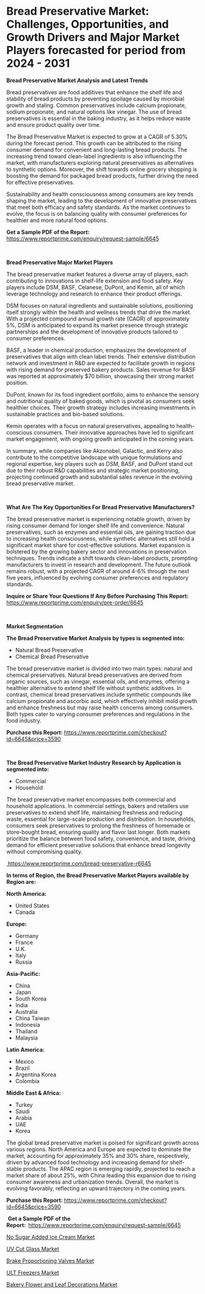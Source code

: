 <p><h1>Bread Preservative Market: Challenges, Opportunities, and Growth Drivers and Major Market Players forecasted for period from 2024 - 2031</h1></p><p><strong>Bread Preservative Market Analysis and Latest Trends</strong></p>
<p><p>Bread preservatives are food additives that enhance the shelf life and stability of bread products by preventing spoilage caused by microbial growth and staling. Common preservatives include calcium propionate, sodium propionate, and natural options like vinegar. The use of bread preservatives is essential in the baking industry, as it helps reduce waste and ensure product quality over time.</p><p>The Bread Preservative Market is expected to grow at a CAGR of 5.30% during the forecast period. This growth can be attributed to the rising consumer demand for convenient and long-lasting bread products. The increasing trend toward clean-label ingredients is also influencing the market, with manufacturers exploring natural preservatives as alternatives to synthetic options. Moreover, the shift towards online grocery shopping is boosting the demand for packaged bread products, further driving the need for effective preservatives.</p><p>Sustainability and health consciousness among consumers are key trends shaping the market, leading to the development of innovative preservatives that meet both efficacy and safety standards. As the market continues to evolve, the focus is on balancing quality with consumer preferences for healthier and more natural food options.</p></p>
<p><strong>Get a Sample PDF of the Report:&nbsp;</strong> <a href="https://www.reportprime.com/enquiry/request-sample/6645">https://www.reportprime.com/enquiry/request-sample/6645</a></p>
<p>&nbsp;</p>
<p><strong>Bread Preservative Major Market Players</strong></p>
<p><p>The bread preservative market features a diverse array of players, each contributing to innovations in shelf-life extension and food safety. Key players include DSM, BASF, Celanese, DuPont, and Kemin, all of which leverage technology and research to enhance their product offerings.</p><p>DSM focuses on natural ingredients and sustainable solutions, positioning itself strongly within the health and wellness trends that drive the market. With a projected compound annual growth rate (CAGR) of approximately 5%, DSM is anticipated to expand its market presence through strategic partnerships and the development of innovative products tailored to consumer preferences.</p><p>BASF, a leader in chemical production, emphasizes the development of preservatives that align with clean label trends. Their extensive distribution network and investment in R&D are expected to facilitate growth in regions with rising demand for preserved bakery products. Sales revenue for BASF was reported at approximately $70 billion, showcasing their strong market position.</p><p>DuPont, known for its food ingredient portfolio, aims to enhance the sensory and nutritional quality of baked goods, which is pivotal as consumers seek healthier choices. Their growth strategy includes increasing investments in sustainable practices and bio-based solutions. </p><p>Kemin operates with a focus on natural preservatives, appealing to health-conscious consumers. Their innovative approaches have led to significant market engagement, with ongoing growth anticipated in the coming years.</p><p>In summary, while companies like Akzonobel, Galactic, and Kerry also contribute to the competitive landscape with unique formulations and regional expertise, key players such as DSM, BASF, and DuPont stand out due to their robust R&D capabilities and strategic market positioning, projecting continued growth and substantial sales revenue in the evolving bread preservative market.</p></p>
<p>&nbsp;</p>
<p><strong>What Are The Key Opportunities For Bread Preservative Manufacturers?</strong></p>
<p><p>The bread preservative market is experiencing notable growth, driven by rising consumer demand for longer shelf life and convenience. Natural preservatives, such as enzymes and essential oils, are gaining traction due to increasing health consciousness, while synthetic alternatives still hold a significant market share for cost-effective solutions. Market expansion is bolstered by the growing bakery sector and innovations in preservation techniques. Trends indicate a shift towards clean-label products, prompting manufacturers to invest in research and development. The future outlook remains robust, with a projected CAGR of around 4-6% through the next five years, influenced by evolving consumer preferences and regulatory standards.</p></p>
<p><strong>Inquire or Share Your Questions If Any Before Purchasing This Report:</strong> <a href="https://www.reportprime.com/enquiry/pre-order/6645">https://www.reportprime.com/enquiry/pre-order/6645</a></p>
<p>&nbsp;</p>
<p><strong>Market Segmentation</strong></p>
<p><strong>The Bread Preservative Market Analysis by types is segmented into:</strong></p>
<p><ul><li>Natural Bread Preservative</li><li>Chemical Bread Preservative</li></ul></p>
<p><p>The bread preservative market is divided into two main types: natural and chemical preservatives. Natural bread preservatives are derived from organic sources, such as vinegar, essential oils, and enzymes, offering a healthier alternative to extend shelf life without synthetic additives. In contrast, chemical bread preservatives include synthetic compounds like calcium propionate and ascorbic acid, which effectively inhibit mold growth and enhance freshness but may raise health concerns among consumers. Both types cater to varying consumer preferences and regulations in the food industry.</p></p>
<p><strong>Purchase this Report:&nbsp;</strong><a href="https://www.reportprime.com/checkout?id=6645&price=3590">https://www.reportprime.com/checkout?id=6645&price=3590</a></p>
<p>&nbsp;</p>
<p><strong>The Bread Preservative Market Industry Research by Application is segmented into:</strong></p>
<p><ul><li>Commercial</li><li>Household</li></ul></p>
<p><p>The bread preservative market encompasses both commercial and household applications. In commercial settings, bakers and retailers use preservatives to extend shelf life, maintaining freshness and reducing waste, essential for large-scale production and distribution. In households, consumers seek preservatives to prolong the freshness of homemade or store-bought bread, ensuring quality and flavor last longer. Both markets prioritize the balance between food safety, convenience, and taste, driving demand for efficient preservative solutions that enhance bread longevity without compromising quality.</p></p>
<p><a href="https://www.reportprime.com/bread-preservative-r6645">&nbsp;https://www.reportprime.com/bread-preservative-r6645</a></p>
<p><strong>In terms of Region, the Bread Preservative Market Players available by Region are:</strong></p>
<p>
    <p> <strong> North America: </strong>
        <ul>
            <li>United States</li>
            <li>Canada</li>
        </ul>
        </p> 
    <p> <strong> Europe: </strong>
        <ul>
            <li>Germany</li>
            <li>France</li>
            <li>U.K.</li>
            <li>Italy</li>
            <li>Russia</li>
        </ul>
        </p> 
    <p> <strong> Asia-Pacific: </strong>
        <ul>
            <li>China</li>
            <li>Japan</li>
            <li>South Korea</li>
            <li>India</li>
            <li>Australia</li>
            <li>China Taiwan</li>
            <li>Indonesia</li>
            <li>Thailand</li>
            <li>Malaysia</li>
        </ul>
        </p> 
    <p> <strong> Latin America: </strong>
        <ul>
            <li>Mexico</li>
            <li>Brazil</li>
            <li>Argentina Korea</li>
            <li>Colombia</li>
        </ul>
        </p> 
    <p> <strong> Middle East & Africa: </strong>
        <ul>
            <li>Turkey</li>
            <li>Saudi</li>
            <li>Arabia</li>
            <li>UAE</li>
            <li>Korea</li>
        </ul>
    </p>
    </p>
<p><p>The global bread preservative market is poised for significant growth across various regions. North America and Europe are expected to dominate the market, accounting for approximately 35% and 30% share, respectively, driven by advanced food technology and increasing demand for shelf-stable products. The APAC region is emerging rapidly, projected to reach a market share of about 25%, with China leading this expansion due to rising consumer awareness and urbanization trends. Overall, the market is evolving favorably, reflecting an upward trajectory in the coming years.</p></p>
<p><strong>Purchase this Report: </strong><a href="https://www.reportprime.com/checkout?id=6645&price=3590">https://www.reportprime.com/checkout?id=6645&price=3590</a></p>
<p>&nbsp;<strong>Get a Sample PDF of the Report:&nbsp;&nbsp;</strong><a href="https://www.reportprime.com/enquiry/request-sample/6645">https://www.reportprime.com/enquiry/request-sample/6645</a></p>
<p><strong></strong></p>
<p><p><a href="https://github.com/elizabethdagraca/Market-Research-Report-List-4/blob/main/no-sugar-added-ice-cream-market.md">No Sugar Added Ice Cream Market</a></p><p><a href="https://www.linkedin.com/pulse/uv-cut-glass-market-size-growth-trends-industry-analysis-vg4ge?trackingId=6i1CPEGoSyWFn47u7kExnw%3D%3D">UV Cut Glass Market</a></p><p><a href="https://www.linkedin.com/pulse/exploring-brake-proportioning-valves-market-dynamics-global-vhnde?trackingId=6sAgjtHDQAq%2FsJFuG25xrw%3D%3D">Brake Proportioning Valves Market</a></p><p><a href="https://medium.com/@julia.vaughan5768/ult-freezers-market-size-by-type-upright-ult-freezers-chest-ult-freezers-by-product-2a7747f6011d">ULT Freezers Market</a></p><p><a href="https://github.com/MarlinNader2023/Market-Research-Report-List-1/blob/main/bakery-flower-and-leaf-decorations-market.md">Bakery Flower and Leaf Decorations Market</a></p></p>